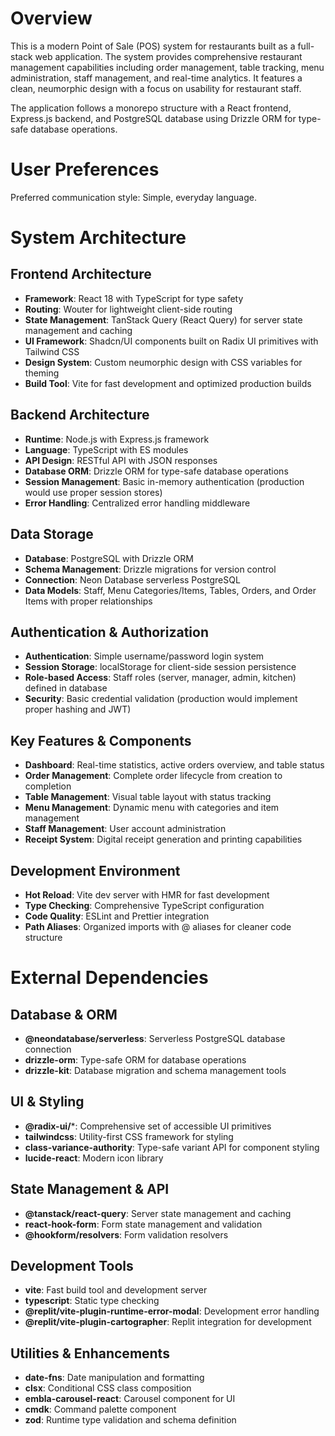 # Overview

This is a modern Point of Sale (POS) system for restaurants built as a full-stack web application. The system provides comprehensive restaurant management capabilities including order management, table tracking, menu administration, staff management, and real-time analytics. It features a clean, neumorphic design with a focus on usability for restaurant staff.

The application follows a monorepo structure with a React frontend, Express.js backend, and PostgreSQL database using Drizzle ORM for type-safe database operations.

# User Preferences

Preferred communication style: Simple, everyday language.

# System Architecture

## Frontend Architecture
- **Framework**: React 18 with TypeScript for type safety
- **Routing**: Wouter for lightweight client-side routing
- **State Management**: TanStack Query (React Query) for server state management and caching
- **UI Framework**: Shadcn/UI components built on Radix UI primitives with Tailwind CSS
- **Design System**: Custom neumorphic design with CSS variables for theming
- **Build Tool**: Vite for fast development and optimized production builds

## Backend Architecture
- **Runtime**: Node.js with Express.js framework
- **Language**: TypeScript with ES modules
- **API Design**: RESTful API with JSON responses
- **Database ORM**: Drizzle ORM for type-safe database operations
- **Session Management**: Basic in-memory authentication (production would use proper session stores)
- **Error Handling**: Centralized error handling middleware

## Data Storage
- **Database**: PostgreSQL with Drizzle ORM
- **Schema Management**: Drizzle migrations for version control
- **Connection**: Neon Database serverless PostgreSQL
- **Data Models**: Staff, Menu Categories/Items, Tables, Orders, and Order Items with proper relationships

## Authentication & Authorization
- **Authentication**: Simple username/password login system
- **Session Storage**: localStorage for client-side session persistence
- **Role-based Access**: Staff roles (server, manager, admin, kitchen) defined in database
- **Security**: Basic credential validation (production would implement proper hashing and JWT)

## Key Features & Components
- **Dashboard**: Real-time statistics, active orders overview, and table status
- **Order Management**: Complete order lifecycle from creation to completion
- **Table Management**: Visual table layout with status tracking
- **Menu Management**: Dynamic menu with categories and item management
- **Staff Management**: User account administration
- **Receipt System**: Digital receipt generation and printing capabilities

## Development Environment
- **Hot Reload**: Vite dev server with HMR for fast development
- **Type Checking**: Comprehensive TypeScript configuration
- **Code Quality**: ESLint and Prettier integration
- **Path Aliases**: Organized imports with @ aliases for cleaner code structure

# External Dependencies

## Database & ORM
- **@neondatabase/serverless**: Serverless PostgreSQL database connection
- **drizzle-orm**: Type-safe ORM for database operations
- **drizzle-kit**: Database migration and schema management tools

## UI & Styling
- **@radix-ui/***: Comprehensive set of accessible UI primitives
- **tailwindcss**: Utility-first CSS framework for styling
- **class-variance-authority**: Type-safe variant API for component styling
- **lucide-react**: Modern icon library

## State Management & API
- **@tanstack/react-query**: Server state management and caching
- **react-hook-form**: Form state management and validation
- **@hookform/resolvers**: Form validation resolvers

## Development Tools
- **vite**: Fast build tool and development server
- **typescript**: Static type checking
- **@replit/vite-plugin-runtime-error-modal**: Development error handling
- **@replit/vite-plugin-cartographer**: Replit integration for development

## Utilities & Enhancements
- **date-fns**: Date manipulation and formatting
- **clsx**: Conditional CSS class composition
- **embla-carousel-react**: Carousel component for UI
- **cmdk**: Command palette component
- **zod**: Runtime type validation and schema definition
